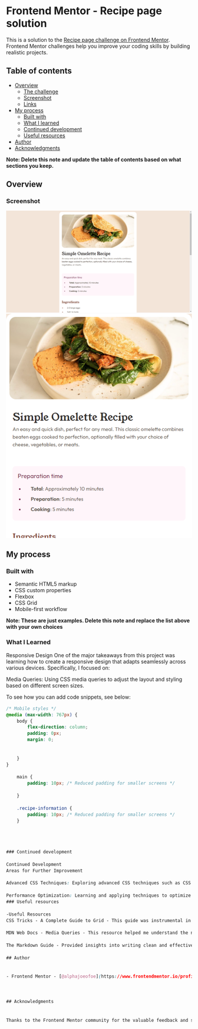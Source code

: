 # Frontend Mentor - Recipe page solution

This is a solution to the [Recipe page challenge on Frontend Mentor](https://www.frontendmentor.io/challenges/recipe-page-KiTsR8QQKm). Frontend Mentor challenges help you improve your coding skills by building realistic projects. 

## Table of contents

- [Overview](#overview)
  - [The challenge](#the-challenge)
  - [Screenshot](#screenshot)
  - [Links](#links)
- [My process](#my-process)
  - [Built with](#built-with)
  - [What I learned](#what-i-learned)
  - [Continued development](#continued-development)
  - [Useful resources](#useful-resources)
- [Author](#author)
- [Acknowledgments](#acknowledgments)

**Note: Delete this note and update the table of contents based on what sections you keep.**

## Overview

### Screenshot

![](./preview1%20(1).png)
![](./preview1%20(2).png)





## My process

### Built with

- Semantic HTML5 markup
- CSS custom properties
- Flexbox
- CSS Grid
- Mobile-first workflow


**Note: These are just examples. Delete this note and replace the list above with your own choices**

### What I Learned
Responsive Design
One of the major takeaways from this project was learning how to create a responsive design that adapts seamlessly across various devices. Specifically, I focused on:

Media Queries: Using CSS media queries to adjust the layout and styling based on different screen sizes.

To see how you can add code snippets, see below:


```css
/* Mobile styles */
@media (max-width: 767px) {
    body {
        flex-direction: column;
        padding: 0px;
        margin: 0;

        
    }
}
    
    main {
        padding: 10px; /* Reduced padding for smaller screens */
        
    }
    
    .recipe-information {
        padding: 10px; /* Reduced padding for smaller screens */
    }




### Continued development

Continued Development
Areas for Further Improvement

Advanced CSS Techniques: Exploring advanced CSS techniques such as CSS animations, transitions, and advanced selectors to enhance the visual appeal and interactivity of the webpage.

Performance Optimization: Learning and applying techniques to optimize the performance of the webpage, including image optimization, lazy loading, and minimizing CSS and JavaScript files.
### Useful resources

-Useful Resources
CSS Tricks - A Complete Guide to Grid - This guide was instrumental in understanding CSS Grid and how to apply it effectively in this project.

MDN Web Docs - Media Queries - This resource helped me understand the nuances of media queries and how to use them for responsive design.

The Markdown Guide - Provided insights into writing clean and effective Markdown for documenting my project.

## Author


- Frontend Mentor - [@alphajoeofoe](https://www.frontendmentor.io/profile/yourusername)



## Acknowledgments


Thanks to the Frontend Mentor community for the valuable feedback and support.